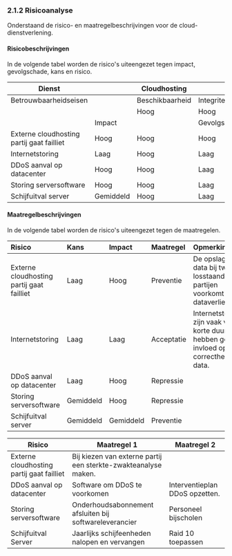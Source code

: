### 2.1.2 Risicoanalyse

Onderstaand de risico- en maatregelbeschrijvingen voor de cloud-dienstverlening.

#### Risicobeschrijvingen

In de volgende tabel worden de risico's uiteengezet tegen impact, gevolgschade, kans en risico.

<table>
	<thead>
	  <tr>
	    <th>Dienst</th>
	    <th></th>
	    <th>Cloudhosting</th>
	    <th></th>
	    <th></th>
	    <th></th>
	    <th></th>
	    <th></th>
	    <th></th>
	  </tr>
	</thead>
	<tbody>
	  <tr>
	    <td>Betrouwbaarheidseisen</td>
	    <td></td>
	    <td>Beschikbaarheid</td>
	    <td>Integriteit</td>
	    <td>Exclusiviteit</td>
	    <td>RISICO</td>
	    <td>Beschikbaarheid</td>
	    <td>Integriteit</td>
	    <td>Exclusiviteit</td>
	  </tr>
	  <tr>
	    <td></td>
	    <td></td>
	    <td>Hoog</td>
	    <td>Hoog</td>
	    <td>Hoog</td>
	    <td>&nbsp;&nbsp;</td>
	    <td>&nbsp;&nbsp;</td>
	    <td>&nbsp;&nbsp;</td>
	    <td>&nbsp;&nbsp;</td>
	  </tr>
	  <tr>
	    <td></td>
	    <td>Impact</td>
	    <td></td>
	    <td>Gevolgschade</td>
	    <td></td>
	    <td>Kans</td>
	    <td>&nbsp;&nbsp;</td>
	    <td>RISICO</td>
	    <td>&nbsp;&nbsp;</td>
	  </tr>
	  <tr>
	    <td>Externe cloudhosting partij gaat failliet</td>
	    <td>Hoog</td>
	    <td>Hoog</td>
	    <td>Hoog</td>
	    <td></td>
	    <td>Laag</td>
	    <td>Gemiddeld</td>
	    <td>Gemiddeld</td>
	    <td></td>
	  </tr>
	  <tr>
	    <td>Internetstoring</td>
	    <td>Laag</td>
	    <td>Hoog</td>
	    <td>Laag</td>
	    <td></td>
	    <td>Laag</td>
	    <td>Gemiddeld</td>
	    <td>Laag</td>
	    <td></td>
	  </tr>
	  <tr>
	    <td>DDoS aanval op datacenter</td>
	    <td>Hoog</td>
	    <td>Hoog</td>
	    <td>Laag</td>
	    <td>Gemiddeld</td>
	    <td>Laag</td>
	    <td>Gemiddeld</td>
	    <td>Laag</td>
	    <td>Laag</td>
	  </tr>
	  <tr>
	    <td>Storing serversoftware</td>
	    <td>Hoog</td>
	    <td>Hoog</td>
	    <td>Laag</td>
	    <td></td>
	    <td>Gemiddeld</td>
	    <td>Hoog</td>
	    <td>Laag</td>
	    <td></td>
	  </tr>
	  <tr>
	    <td>Schijfuitval server</td>
	    <td>Gemiddeld</td>
	    <td>Hoog</td>
	    <td>Laag</td>
	    <td></td>
	    <td>Gemiddeld</td>
	    <td>Hoog</td>
	    <td>Gemiddeld</td>
	    <td></td>
	  </tr>
	</tbody>
</table>

#### Maatregelbeschrijvingen

In de volgende tabel worden de risico's uiteengezet tegen de maatregelen.

| Risico                                    | Kans      | Impact    | Maatregel  | Opmerking                                                                                     |
| :---                                      | :---      | :---      | :---       | :---                                                                                          |
| Externe cloudhosting partij gaat failliet | Laag      | Hoog      | Preventie  | De opslag van data bij twee losstaande partijen voorkomt dataverlies.                         |
| Internetstoring                           | Laag      | Laag      | Acceptatie | Internetstoringen zijn vaak van korte duur en hebben geen invloed op de correctheid van data. |
| DDoS aanval op datacenter                 | Laag      | Hoog      | Repressie  |                                                                                               |
| Storing serversoftware                    | Gemiddeld | Hoog      | Repressie  |                                                                                               |
| Schijfuitval server                       | Gemiddeld | Gemiddeld | Preventie  |                                                                                               |

| Risico                                    | Maatregel 1                                                    | Maatregel 2                    |
| ---                                       | ---                                                            | ---                            |
| Externe cloudhosting partij gaat failliet | Bij kiezen van externe partij een sterkte-zwakteanalyse maken. |                                |
| DDoS aanval op datacenter                 | Software om DDoS te voorkomen                                  | Interventieplan DDoS opzetten. |
| Storing serversoftware                    | Onderhoudsabonnement afsluiten bij softwareleverancier         | Personeel bijscholen           |
| Schijfuitval Server                       | Jaarlijks schijfeenheden nalopen en vervangen                  | Raid 10 toepassen              |
